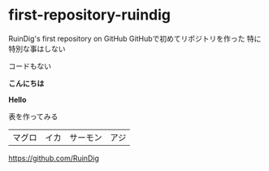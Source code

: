 # first-repository-ruindig
RuinDig's first repository on GitHub
GitHubで初めてリポジトリを作った
特に特別な事はしない
<p>コードもない</p>
<p><b>こんにちは</b></p>
<p><b>Hello</b></p>
<p>表を作ってみる</p>
<table>
  <tbody>
    <tr>
      <td>マグロ</td>
      <td>イカ</td>
      <td>サーモン</td>
      <td>アジ</td>
    </tr>
  </tbody>
</table>
<p><a href="https://github.com/RuinDig">https://github.com/RuinDig</a></p>

